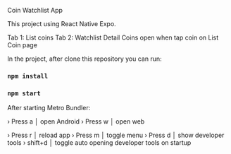 Coin Watchlist App

This project using React Native Expo.

Tab 1: List coins
Tab 2: Watchlist
Detail Coins open when tap coin on List Coin page

In the project, after clone this repository you can run:

### `npm install`
### `npm start`

After starting Metro Bundler:

› Press a │ open Android
› Press w │ open web

› Press r │ reload app
› Press m │ toggle menu
› Press d │ show developer tools
› shift+d │ toggle auto opening developer tools on startup

